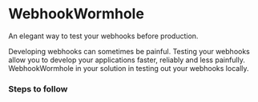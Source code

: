 # WebhookWormhole
An elegant way to test your webhooks before production.

Developing webhooks can sometimes be painful. Testing your webhooks allow you to develop your applications faster, reliably and less painfully.
WebhookWormhole in your solution in testing out your webhooks locally.

### Steps to follow
